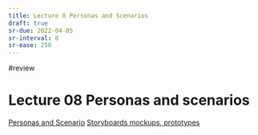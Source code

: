 ```yaml
---
title: Lecture 8 Personas and Scenarios
draft: true
sr-due: 2022-04-05
sr-interval: 8
sr-ease: 250
---
```


#review 
# Lecture 08 Personas and scenarios

[Personas and Scenario](out/notes/personas-and-scenario.md)
[Storyboards mockups, prototypes](out/notes/storyboards-mockups-prototypes.md)






